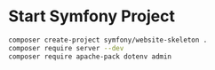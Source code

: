 # Start Symfony Project

```bash
composer create-project symfony/website-skeleton .
composer require server --dev
composer require apache-pack dotenv admin
```
